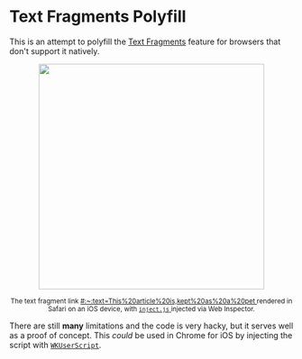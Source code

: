 # Text Fragments Polyfill

This is an attempt to polyfill the [Text Fragments](https://wicg.github.io/ScrollToTextFragment/) feature
for browsers that don't support it natively.

<div align="center">
  <img width="400" src="https://user-images.githubusercontent.com/145676/79250513-02bb5800-7e7f-11ea-8e56-bd63edd31f5b.jpeg">
  <p>
    <sup>
      The text fragment link
      <a href="https://en.wikipedia.org/wiki/Cat#Size:~:text=This%20article%20is,kept%20as%20a%20pet">
        #:~:text=This%20article%20is,kept%20as%20a%20pet
      </a>
      rendered in Safari on an iOS device, with
      <a href="https://github.com/tomayac/text-fragments-polyfill/blob/master/inject.js">
        <code>inject.js</code>
      </a>
      injected via Web Inspector.
    </sup>
  </p>
</div>

There are still **many** limitations and the code is very hacky, but it serves well as a proof of concept.
This *could* be used in Chrome for iOS by injecting the script with
[`WKUserScript`](https://developer.apple.com/documentation/webkit/wkuserscript).
